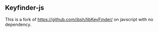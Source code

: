 ## Keyfinder-js

This is a fork of https://github.com/ibsh/libKeyFinder/ on javscript with no dependency.
 